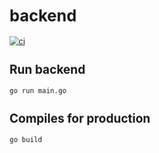 # backend
[![ci](https://github.com/ferromarket/backend/actions/workflows/main.yml/badge.svg?branch=master)](https://github.com/ferromarket/backend/actions/workflows/main.yml)
## Run backend
```
go run main.go
```
## Compiles for production
```
go build
```
